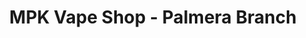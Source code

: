 ---
title: "MPK Vape Shop - Palmera Branch"
url: /san-jose-del-monte/mpk-vape-shop-palmera-branch/
shop: e-cigarette
---